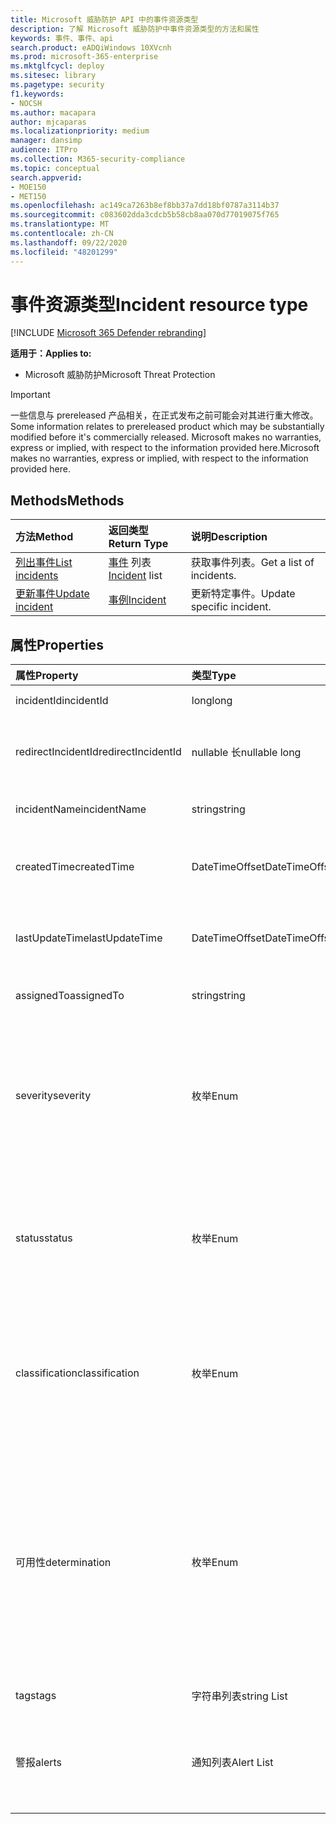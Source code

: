 ```yaml
---
title: Microsoft 威胁防护 API 中的事件资源类型
description: 了解 Microsoft 威胁防护中事件资源类型的方法和属性
keywords: 事件、事件、api
search.product: eADQiWindows 10XVcnh
ms.prod: microsoft-365-enterprise
ms.mktglfcycl: deploy
ms.sitesec: library
ms.pagetype: security
f1.keywords:
- NOCSH
ms.author: macapara
author: mjcaparas
ms.localizationpriority: medium
manager: dansimp
audience: ITPro
ms.collection: M365-security-compliance
ms.topic: conceptual
search.appverid:
- MOE150
- MET150
ms.openlocfilehash: ac149ca7263b8ef8bb37a7dd18bf0787a3114b37
ms.sourcegitcommit: c083602dda3cdcb5b58cb8aa070d77019075f765
ms.translationtype: MT
ms.contentlocale: zh-CN
ms.lasthandoff: 09/22/2020
ms.locfileid: "48201299"
---
```

# <a name="incident-resource-type"></a><span data-ttu-id="c4826-104">事件资源类型</span><span class="sxs-lookup"><span data-stu-id="c4826-104">Incident resource type</span></span>

[!INCLUDE [Microsoft 365 Defender rebranding](../includes/microsoft-defender.md)]


<span data-ttu-id="c4826-105">**适用于：**</span><span class="sxs-lookup"><span data-stu-id="c4826-105">**Applies to:**</span></span>
- <span data-ttu-id="c4826-106">Microsoft 威胁防护</span><span class="sxs-lookup"><span data-stu-id="c4826-106">Microsoft Threat Protection</span></span>

>[!IMPORTANT] 
><span data-ttu-id="c4826-107">一些信息与 prereleased 产品相关，在正式发布之前可能会对其进行重大修改。</span><span class="sxs-lookup"><span data-stu-id="c4826-107">Some information relates to prereleased product which may be substantially modified before it's commercially released.</span></span> <span data-ttu-id="c4826-108">Microsoft makes no warranties, express or implied, with respect to the information provided here.</span><span class="sxs-lookup"><span data-stu-id="c4826-108">Microsoft makes no warranties, express or implied, with respect to the information provided here.</span></span>

## <a name="methods"></a><span data-ttu-id="c4826-109">Methods</span><span class="sxs-lookup"><span data-stu-id="c4826-109">Methods</span></span>

<span data-ttu-id="c4826-110">方法</span><span class="sxs-lookup"><span data-stu-id="c4826-110">Method</span></span> |<span data-ttu-id="c4826-111">返回类型</span><span class="sxs-lookup"><span data-stu-id="c4826-111">Return Type</span></span> |<span data-ttu-id="c4826-112">说明</span><span class="sxs-lookup"><span data-stu-id="c4826-112">Description</span></span>
:---|:---|:---
[<span data-ttu-id="c4826-113">列出事件</span><span class="sxs-lookup"><span data-stu-id="c4826-113">List incidents</span></span>](api-list-incidents.md) | <span data-ttu-id="c4826-114">[事件](api-incident.md) 列表</span><span class="sxs-lookup"><span data-stu-id="c4826-114">[Incident](api-incident.md) list</span></span> | <span data-ttu-id="c4826-115">获取事件列表。</span><span class="sxs-lookup"><span data-stu-id="c4826-115">Get a list of incidents.</span></span>
[<span data-ttu-id="c4826-116">更新事件</span><span class="sxs-lookup"><span data-stu-id="c4826-116">Update incident</span></span>](api-update-incidents.md) | [<span data-ttu-id="c4826-117">事例</span><span class="sxs-lookup"><span data-stu-id="c4826-117">Incident</span></span>](api-incident.md) | <span data-ttu-id="c4826-118">更新特定事件。</span><span class="sxs-lookup"><span data-stu-id="c4826-118">Update specific incident.</span></span>


## <a name="properties"></a><span data-ttu-id="c4826-119">属性</span><span class="sxs-lookup"><span data-stu-id="c4826-119">Properties</span></span>

<span data-ttu-id="c4826-120">属性</span><span class="sxs-lookup"><span data-stu-id="c4826-120">Property</span></span> |    <span data-ttu-id="c4826-121">类型</span><span class="sxs-lookup"><span data-stu-id="c4826-121">Type</span></span>    |    <span data-ttu-id="c4826-122">说明</span><span class="sxs-lookup"><span data-stu-id="c4826-122">Description</span></span>
:---|:---|:---
<span data-ttu-id="c4826-123">incidentId</span><span class="sxs-lookup"><span data-stu-id="c4826-123">incidentId</span></span> | <span data-ttu-id="c4826-124">long</span><span class="sxs-lookup"><span data-stu-id="c4826-124">long</span></span> | <span data-ttu-id="c4826-125">事件唯一 ID。</span><span class="sxs-lookup"><span data-stu-id="c4826-125">Incident unique ID.</span></span>
<span data-ttu-id="c4826-126">redirectIncidentId</span><span class="sxs-lookup"><span data-stu-id="c4826-126">redirectIncidentId</span></span> | <span data-ttu-id="c4826-127">nullable 长</span><span class="sxs-lookup"><span data-stu-id="c4826-127">nullable long</span></span> | <span data-ttu-id="c4826-128">当前事件合并到的事件 ID。</span><span class="sxs-lookup"><span data-stu-id="c4826-128">The Incident ID the current Incident was merged to.</span></span>
<span data-ttu-id="c4826-129">incidentName</span><span class="sxs-lookup"><span data-stu-id="c4826-129">incidentName</span></span> | <span data-ttu-id="c4826-130">string</span><span class="sxs-lookup"><span data-stu-id="c4826-130">string</span></span> | <span data-ttu-id="c4826-131">事件的名称。</span><span class="sxs-lookup"><span data-stu-id="c4826-131">The name of the Incident.</span></span>
<span data-ttu-id="c4826-132">createdTime</span><span class="sxs-lookup"><span data-stu-id="c4826-132">createdTime</span></span> | <span data-ttu-id="c4826-133">DateTimeOffset</span><span class="sxs-lookup"><span data-stu-id="c4826-133">DateTimeOffset</span></span> | <span data-ttu-id="c4826-134">创建事件) 的日期和时间，以 UTC (。</span><span class="sxs-lookup"><span data-stu-id="c4826-134">The date and time (in UTC) the Incident was created.</span></span>
<span data-ttu-id="c4826-135">lastUpdateTime</span><span class="sxs-lookup"><span data-stu-id="c4826-135">lastUpdateTime</span></span> | <span data-ttu-id="c4826-136">DateTimeOffset</span><span class="sxs-lookup"><span data-stu-id="c4826-136">DateTimeOffset</span></span> | <span data-ttu-id="c4826-137">上次更新事件) UTC (的日期和时间。</span><span class="sxs-lookup"><span data-stu-id="c4826-137">The date and time (in UTC) the Incident was last updated.</span></span>
<span data-ttu-id="c4826-138">assignedTo</span><span class="sxs-lookup"><span data-stu-id="c4826-138">assignedTo</span></span> | <span data-ttu-id="c4826-139">string</span><span class="sxs-lookup"><span data-stu-id="c4826-139">string</span></span> | <span data-ttu-id="c4826-140">事件的所有者。</span><span class="sxs-lookup"><span data-stu-id="c4826-140">Owner of the Incident.</span></span>
<span data-ttu-id="c4826-141">severity</span><span class="sxs-lookup"><span data-stu-id="c4826-141">severity</span></span> | <span data-ttu-id="c4826-142">枚举</span><span class="sxs-lookup"><span data-stu-id="c4826-142">Enum</span></span> | <span data-ttu-id="c4826-143">事件的严重性。</span><span class="sxs-lookup"><span data-stu-id="c4826-143">Severity of the Incident.</span></span> <span data-ttu-id="c4826-144">可能的值是 ```UnSpecified``` ： ```Informational``` 、 ```Low``` 、 ```Medium``` 和 ```High``` 。</span><span class="sxs-lookup"><span data-stu-id="c4826-144">Possible values are: ```UnSpecified```, ```Informational```, ```Low```, ```Medium``` and ```High```.</span></span>
<span data-ttu-id="c4826-145">status</span><span class="sxs-lookup"><span data-stu-id="c4826-145">status</span></span> | <span data-ttu-id="c4826-146">枚举</span><span class="sxs-lookup"><span data-stu-id="c4826-146">Enum</span></span> | <span data-ttu-id="c4826-147">指定事件的当前状态。</span><span class="sxs-lookup"><span data-stu-id="c4826-147">Specifies the current status of the incident.</span></span> <span data-ttu-id="c4826-148">可能的值为 ```Active``` ： ```Resolved``` 和 ```Redirected``` 。</span><span class="sxs-lookup"><span data-stu-id="c4826-148">Possible values are: ```Active```, ```Resolved``` and ```Redirected```.</span></span>
<span data-ttu-id="c4826-149">classification</span><span class="sxs-lookup"><span data-stu-id="c4826-149">classification</span></span> | <span data-ttu-id="c4826-150">枚举</span><span class="sxs-lookup"><span data-stu-id="c4826-150">Enum</span></span> | <span data-ttu-id="c4826-151">事件的规范。</span><span class="sxs-lookup"><span data-stu-id="c4826-151">Specification of the incident.</span></span> <span data-ttu-id="c4826-152">可取值为：```Unknown```、```FalsePositive```、```TruePositive```。</span><span class="sxs-lookup"><span data-stu-id="c4826-152">Possible values are: ```Unknown```, ```FalsePositive```, ```TruePositive```.</span></span>
<span data-ttu-id="c4826-153">可用性</span><span class="sxs-lookup"><span data-stu-id="c4826-153">determination</span></span> | <span data-ttu-id="c4826-154">枚举</span><span class="sxs-lookup"><span data-stu-id="c4826-154">Enum</span></span> | <span data-ttu-id="c4826-155">指定事件的确定。</span><span class="sxs-lookup"><span data-stu-id="c4826-155">Specifies the determination of the incident.</span></span> <span data-ttu-id="c4826-156">可取值为：```NotAvailable```、```Apt```、```Malware```、```SecurityPersonnel```、```SecurityTesting```、```UnwantedSoftware``` 或 ```Other```。</span><span class="sxs-lookup"><span data-stu-id="c4826-156">Possible values are: ```NotAvailable```, ```Apt```, ```Malware```, ```SecurityPersonnel```, ```SecurityTesting```, ```UnwantedSoftware```, ```Other```.</span></span>
<span data-ttu-id="c4826-157">tags</span><span class="sxs-lookup"><span data-stu-id="c4826-157">tags</span></span> | <span data-ttu-id="c4826-158">字符串列表</span><span class="sxs-lookup"><span data-stu-id="c4826-158">string List</span></span> | <span data-ttu-id="c4826-159">事件标记列表。</span><span class="sxs-lookup"><span data-stu-id="c4826-159">List of Incident tags.</span></span>
<span data-ttu-id="c4826-160">警报</span><span class="sxs-lookup"><span data-stu-id="c4826-160">alerts</span></span> | <span data-ttu-id="c4826-161">通知列表</span><span class="sxs-lookup"><span data-stu-id="c4826-161">Alert List</span></span> | <span data-ttu-id="c4826-162">相关警报的列表。</span><span class="sxs-lookup"><span data-stu-id="c4826-162">List of related alerts.</span></span> <span data-ttu-id="c4826-163">请参阅 [List 事件](api-list-incidents.md) API 文档中的示例。</span><span class="sxs-lookup"><span data-stu-id="c4826-163">See examples at [List incidents](api-list-incidents.md) API documentation.</span></span>
